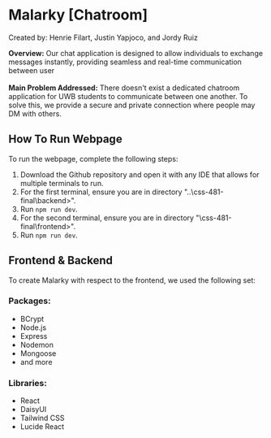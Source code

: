 # Malarky [Chatroom]

Created by: Henrie Filart, Justin Yapjoco, and Jordy Ruiz

**Overview:** Our chat application is designed to allow individuals to exchange messages instantly, providing seamless and 
real-time communication between user 
<br><br>
**Main Problem Addressed:** There doesn't exist a dedicated chatroom application for UWB students to communicate between
one another. To solve this, we provide a secure and private connection where people may DM with others.

## How To Run Webpage
To run the webpage, complete the following steps:
1. Download the Github repository and open it with any IDE that allows for multiple terminals to run.
2. For the first terminal, ensure you are in directory "..\css-481-final\backend>".
3. Run `npm run dev`.
4. For the second terminal, ensure you are in directory "\css-481-final\frontend>".
5. Run `npm run dev`.

## Frontend & Backend

To create Malarky with respect to the frontend, we used the following set:
### Packages:
- BCrypt
- Node.js
- Express
- Nodemon
- Mongoose
- and more
### Libraries:
- React
- DaisyUI
- Tailwind CSS
- Lucide React
